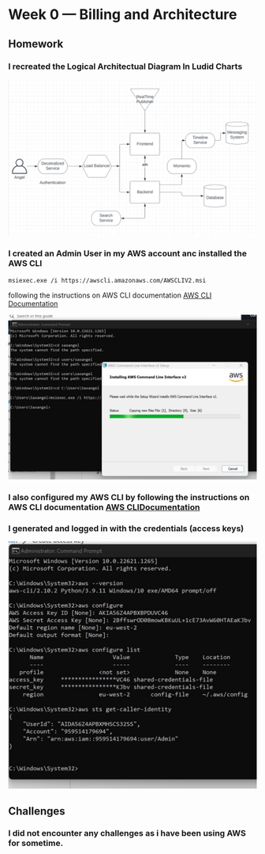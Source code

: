 # Week 0 — Billing and Architecture

## Homework

### I recreated the Logical Architectual Diagram In Ludid Charts

![Architectural Diagram](assets/Napkin%20diagram%20-%20Week%200.png)




### I created an Admin User in my AWS account anc installed the AWS CLI

```
msiexec.exe /i https://awscli.amazonaws.com/AWSCLIV2.msi
```

following the instructions on AWS CLI documentation [AWS CLI Documentation](https://docs.aws.amazon.com/cli/latest/userguide/getting-started-install.html)


![ClLI Installation](assets/CLI%20Installation%20-%20Week%200.jpg)



### I also configured my AWS CLI by following the instructions on AWS CLI documentation [AWS CLIDocumentation](https://docs.aws.amazon.com/cli/latest/userguide/getting-started-install.html)


### I generated and logged in with the credentials (access keys)

![AWS Configure](assets/AWS%20configure%20-%20Week%200.jpg)



## Challenges

### I did not encounter any challenges as i have been using AWS for sometime. 

